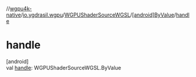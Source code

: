 //[wgpu4k-native](../../../../index.md)/[io.ygdrasil.wgpu](../../index.md)/[WGPUShaderSourceWGSL](../index.md)/[[android]ByValue](index.md)/[handle](handle.md)

# handle

[android]\
val [handle](handle.md): WGPUShaderSourceWGSL.ByValue